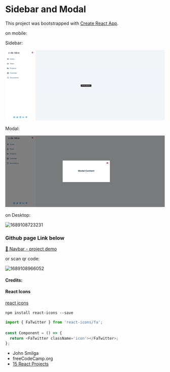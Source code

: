 # Sidebar and Modal

This project was bootstrapped with [Create React App](https://github.com/facebook/create-react-app).

on mobile:

Sidebar:

![1689190315458](image/README/1689190315458.png)

Modal:

![1689190350034](image/README/1689190350034.png)

on Desktop:

![1689108723231](image/README/1689108723231.png)

### Github page Link below

[ 🧭 Navbar - project demo](https://jovyflagg.github.io/navbar/)

or scan qr code:

![1689108966052](image/README/1689108966052.png)

#### Credits:

#### React Icons

[react icons](https://react-icons.github.io/react-icons/)

```
npm install react-icons --save
```

```javascript
import { FaTwitter } from 'react-icons/fa';

const Component = () => {
  return <FaTwitter className='icon'></FaTwitter>;
};
```

* John Smilga
* freeCodeCamp.org
* [15 React Projects](https://www.youtube.com/watch?v=a_7Z7C_JCyo&t=614s)
